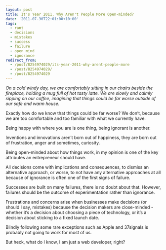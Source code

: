 ```yaml
---
layout: post
title: It's Year 2011, Why Aren't People More Open-minded?
date: '2011-07-30T22:01:00+10:00'
tags:
  - rant
  - decisions
  - mistakes
  - success
  - failure
  - open mind
  - ignorance
redirect_from:
  - /post/8254974029/its-year-2011-why-arent-people-more
  - /post/8254974029/
  - /post/8254974029
---
```


_On a cold windy day, we are comfortably sitting in our chairs beside the fireplace, holding a mug full of hot tasty latte. We are slowly and calmly sipping on our coffee, imagining that things could be far worse outside of our safe and warm house._

Exactly how do we know that things could be far worse? We don’t, because we are too comfortable and too familiar with what we currently have.

Being happy with where you are is one thing, being ignorant is another.

Inventions and innovations aren’t born out of happiness, they are born out of frustration, anger and sometimes, curiosity.

Being open-minded about how things work, in my opinion is one of the key attributes an entrepreneur should have.

All decisions come with implications and consequences, to dismiss an alternative approach, or worse, to not have any alternative approaches at all because of ignorance is often one of the first signs of failure.

Successes are built on many failures, there is no doubt about that. However, failures should be the outcome of experimentation rather than ignorance.

Frustrations and concerns arise when businesses make decisions (or should I say, mistakes) because the decision makers are close-minded - whether it’s a decision about choosing a piece of technology, or it’s a decision about sticking to a fixed launch date.

Blindly following some rare exceptions such as Apple and 37signals is probably not going to work for most of us.

But heck, what do I know, I am just a web developer, right?
